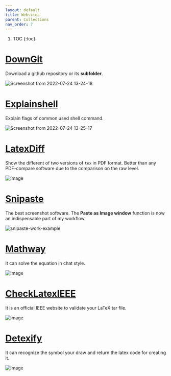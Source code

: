 ```yaml
---
layout: default
title: Websites
parent: Collections
nav_order: 7
---
```

1. TOC
{:toc}

# [DownGit](https://downgit.github.io/#/home)
Download a github repository or its **subfolder**.

![Screenshot from 2022-07-24 13-24-18](https://user-images.githubusercontent.com/42603768/180633504-15b3323a-6165-4688-8882-5cfeea515829.png)

# [Explainshell](https://explainshell.com/)
Explain flags of common used shell command.

![Screenshot from 2022-07-24 13-25-17](https://user-images.githubusercontent.com/42603768/180633533-1495705c-c459-46f6-9b93-fe02c25e2c3d.png)

# [LatexDiff](https://3142.nl/latex-diff/)
Show the different of two versions of `tex` in PDF format. Better than any PDF-compare software due to the comparison on the raw level.

![image](https://user-images.githubusercontent.com/42603768/231727141-a18783af-3a02-4e34-95b4-1eadf53809e8.png)

# [Snipaste](https://www.snipaste.com/)
The best screenshot software. The **Paste as Image window** function is now an indispensable part of my workflow.

![snipaste-work-example](https://github.com/makecent/makecent.github.io/assets/42603768/7e5f4589-66c1-4acf-9fc6-3745518309a7)

# [Mathway](https://www.mathway.com/Algebra)
It can solve the equation in chat style.

![image](https://github.com/makecent/makecent.github.io/assets/42603768/161155d5-daca-4842-8fb6-384c08cbd061)

# [CheckLatexIEEE](https://latexqc.ieee.org/)
It is an official IEEE website to validate your LaTeX tar file.

![image](https://github.com/makecent/makecent.github.io/assets/42603768/d982272d-18f2-4f87-a1b0-4ebb274a173d)


# [Detexify](https://detexify.kirelabs.org/classify.html)
It can recognize the symbol your draw and return the latex code for creating it.

![image](https://github.com/makecent/makecent.github.io/assets/42603768/5f3bd0ef-2d48-4865-807d-0f915f693773)
